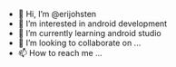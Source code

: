 - 👋 Hi, I’m @erijohsten
- 👀 I’m interested in android development
- 🌱 I’m currently learning android studio
- 💞️ I’m looking to collaborate on ...
- 📫 How to reach me ...

<!---
erijohsten/erijohsten is a ✨ special ✨ repository because its `README.md` (this file) appears on your GitHub profile.
You can click the Preview link to take a look at your changes.
--->
